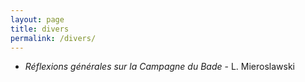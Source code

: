 ```yaml
---
layout: page
title: divers
permalink: /divers/
---
```


- *Réflexions générales sur la Campagne du Bade* - L. Mieroslawski



